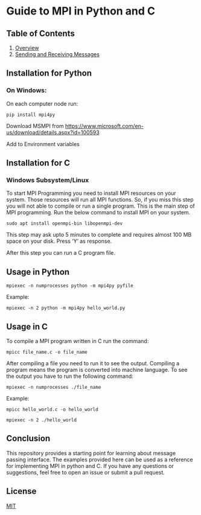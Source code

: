 # Guide to MPI in Python and C

## Table of Contents

1. [Overview](https://github.com/japnitahuja/guide-to-mpi/blob/main/documentation/Overview.md)
2. [Sending and Receiving Messages](https://github.com/japnitahuja/guide-to-mpi/blob/main/documentation/Messages.md)

## Installation for Python

### On Windows:

On each computer node run:

```
pip install mpi4py
```

Download MSMPI from https://www.microsoft.com/en-us/download/details.aspx?id=100593

Add to Environment variables

## Installation for C

### Windows Subsystem/Linux

To start MPI Programming you need to install MPI resources on your system. Those resources will run all MPI functions. So, if you miss this step you will not able to compile or run a single program. This is the main step of MPI programming. Run the below command to install MPI on your system.

```
sudo apt install openmpi-bin libopenmpi-dev
```

This step may ask upto 5 minutes to complete and requires almost 100 MB space on your disk. Press ‘Y’ as response.

After this step you can run a C program file.

## Usage in Python

```
mpiexec -n numprocesses python -m mpi4py pyfile
```

Example:

```
mpiexec -n 2 python -m mpi4py hello_world.py
```

## Usage in C

To compile a MPI program written in C run the command:

```
mpicc file_name.c -o file_name
```

After compiling a file you need to run it to see the output. Compiling a program means the program is converted into machine language. To see the output you have to run the following command:

```
mpiexec -n numprocesses ./file_name
```

Example:

```
mpicc hello_world.c -o hello_world
```

```
mpiexec -n 2 ./hello_world
```

## Conclusion

This repository provides a starting point for learning about message passing interface. The examples provided here can be used as a reference for implementing MPI in python and C. If you have any questions or suggestions, feel free to open an issue or submit a pull request.

## License

[MIT](https://choosealicense.com/licenses/mit/)
